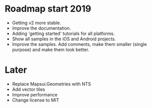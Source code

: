 # Roadmap start 2019

- Getting v2 more stable. 
- Improve the documentation.
- Adding 'getting started' tutorials for all platforms.
- Show all samples in the iOS and Android projects.
- Improve the samples. Add comments, make them smaller (single purpose) and make them look better. 

# Later
- Replace Mapsui.Geometries with NTS
- Add vector tiles
- Improve performance
- Change license to MIT










